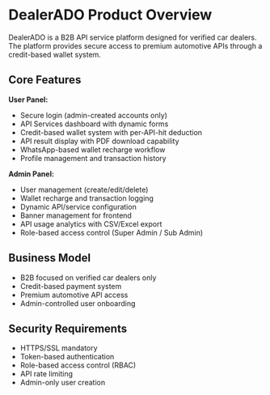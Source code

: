# DealerADO Product Overview

DealerADO is a B2B API service platform designed for verified car dealers. The platform provides secure access to premium automotive APIs through a credit-based wallet system.

## Core Features

**User Panel:**
- Secure login (admin-created accounts only)
- API Services dashboard with dynamic forms
- Credit-based wallet system with per-API-hit deduction
- API result display with PDF download capability
- WhatsApp-based wallet recharge workflow
- Profile management and transaction history

**Admin Panel:**
- User management (create/edit/delete)
- Wallet recharge and transaction logging
- Dynamic API/service configuration
- Banner management for frontend
- API usage analytics with CSV/Excel export
- Role-based access control (Super Admin / Sub Admin)

## Business Model
- B2B focused on verified car dealers only
- Credit-based payment system
- Premium automotive API access
- Admin-controlled user onboarding

## Security Requirements
- HTTPS/SSL mandatory
- Token-based authentication
- Role-based access control (RBAC)
- API rate limiting
- Admin-only user creation